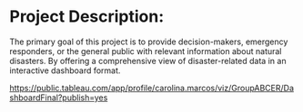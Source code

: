 # Project Description:

The primary goal of this project is to provide decision-makers, emergency responders, or the
general public with relevant information about natural disasters. By offering a comprehensive
view of disaster-related data in an interactive dashboard format. 

https://public.tableau.com/app/profile/carolina.marcos/viz/GroupABCER/DashboardFinal?publish=yes
